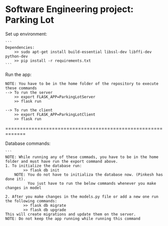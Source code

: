 # Software Engineering project: Parking Lot

Set up environment:

    ```
    Dependencies:
        >> sudo apt-get install build-essential libssl-dev libffi-dev python-dev
        >> pip install -r requirements.txt
    ```

Run the app:
    
    NOTE: You have to be in the home folder of the repository to execute these commands
    --> To run the server
        >> export FLASK_APP=ParkingLotServer
        >> flask run

    --> To run the client
        >> export FLASK_APP=ParkingLotClient
        >> flask run

=============================================================

Database commands:

    ```
    NOTE: While running any of these commads, you have to be in the home folder and must have run the export command above.
    1. To initialize the database run:
            >> flask db init
        NOTE: You do not have to initializa the database now. (Pinkesh has done it).
              You just have to run the below commands whenever you make changes in model

    2. After you make changes in the models.py file or add a new one run the following commands:
            >> flask db migrate
            >> flask db upgrade
    This will create migrations and update them on the server.
    NOTE: Do not keep the app running while running this command

